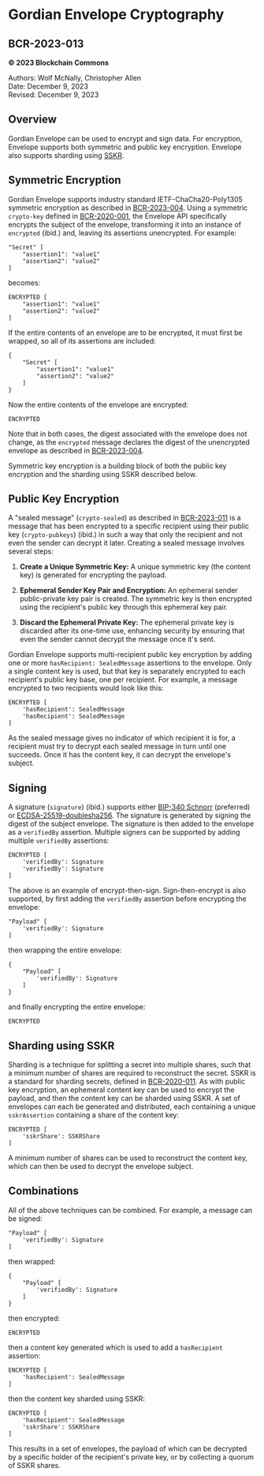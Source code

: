 # Gordian Envelope Cryptography

## BCR-2023-013

**© 2023 Blockchain Commons**

Authors: Wolf McNally, Christopher Allen<br/>
Date: December 9, 2023<br/>
Revised: December 9, 2023

## Overview

Gordian Envelope can be used to encrypt and sign data. For encryption, Envelope supports both symmetric and public key encryption. Envelope also supports sharding using [SSKR](bcr-2020-011-sskr.md).

## Symmetric Encryption

Gordian Envelope supports industry standard IETF-ChaCha20-Poly1305 symmetric encryption as described in [BCR-2023-004](bcr-2023-004-envelope-symmetric-encryption.md). Using a symmetric `crypto-key` defined in [BCR-2020-001](bcr-2022-001-encrypted-message.md), the Envelope API specifically encrypts the subject of the envelope, transforming it into an instance of `encrypted` (ibid.) and, leaving its assertions unencrypted. For example:

```
"Secret" [
    "assertion1": "value1"
    "assertion2": "value2"
]
```

becomes:

```
ENCRYPTED [
    "assertion1": "value1"
    "assertion2": "value2"
]
```

If the entire contents of an envelope are to be encrypted, it must first be wrapped, so all of its assertions are included:

```
{
    "Secret" [
        "assertion1": "value1"
        "assertion2": "value2"
    ]
}
```

Now the entire contents of the envelope are encrypted:

```
ENCRYPTED
```

Note that in both cases, the digest associated with the envelope does not change, as the `encrypted` message declares the digest of the unencrypted envelope as described in [BCR-2023-004](bcr-2023-004-envelope-symmetric-encryption.md).

Symmetric key encryption is a building block of both the public key encryption and the sharding using SSKR described below.

## Public Key Encryption

A "sealed message" (`crypto-sealed`) as described in [BCR-2023-011](bcr-2023-011-public-key-crypto.md) is a message that has been encrypted to a specific recipient using their public key (`crypto-pubkeys`) (ibid.) in such a way that only the recipient and not even the sender can decrypt it later. Creating a sealed message involves several steps:

1. **Create a Unique Symmetric Key:** A unique symmetric key (the content key) is generated for encrypting the payload.

2. **Ephemeral Sender Key Pair and Encryption:** An ephemeral sender public-private key pair is created. The symmetric key is then encrypted using the recipient's public key through this ephemeral key pair.

3. **Discard the Ephemeral Private Key:** The ephemeral private key is discarded after its one-time use, enhancing security by ensuring that even the sender cannot decrypt the message once it's sent.

Gordian Envelope supports multi-recipient public key encryption by adding one or more `hasRecipient: SealedMessage` assertions to the envelope. Only a single content key is used, but that key is separately encrypted to each recipient's public key base, one per recipient. For example, a message encrypted to two recipients would look like this:

```
ENCRYPTED [
    'hasRecipient': SealedMessage
    'hasRecipient': SealedMessage
]
```

As the sealed message gives no indicator of which recipient it is for, a recipient must try to decrypt each sealed message in turn until one succeeds. Once it has the content key, it can decrypt the envelope's subject.

## Signing

A signature (`signature`) (ibid.) supports either [BIP-340 Schnorr](https://github.com/bitcoin/bips/blob/master/bip-0340.mediawiki) (preferred) or [ECDSA-25519-doublesha256](https://en.bitcoin.it/wiki/BIP_0137). The signature is generated by signing the digest of the subject envelope. The signature is then added to the envelope as a `verifiedBy` assertion. Multiple signers can be supported by adding multiple `verifiedBy` assertions:

```
ENCRYPTED [
    'verifiedBy': Signature
    'verifiedBy': Signature
]
```

The above is an example of encrypt-then-sign. Sign-then-encrypt is also supported, by first adding the `verifiedBy` assertion before encrypting the envelope:

```
"Payload" [
    'verifiedBy': Signature
]
```

then wrapping the entire envelope:

```
{
    "Payload" [
        'verifiedBy': Signature
    ]
}
```

and finally encrypting the entire envelope:

```
ENCRYPTED
```

## Sharding using SSKR

Sharding is a technique for splitting a secret into multiple shares, such that a minimum number of shares are required to reconstruct the secret. SSKR is a standard for sharding secrets, defined in [BCR-2020-011](bcr-2020-011-sskr.md). As with public key encryption, an ephemeral content key can be used to encrypt the payload, and then the content key can be sharded using SSKR. A set of envelopes can each be generated and distributed, each containing a unique `sskrAssertion` containing a share of the content key:

```
ENCRYPTED [
    'sskrShare': SSKRShare
]
```

A minimum number of shares can be used to reconstruct the content key, which can then be used to decrypt the envelope subject.

## Combinations

All of the above techniques can be combined. For example, a message can be signed:

```
"Payload" [
    'verifiedBy': Signature
]
```

then wrapped:

```
{
    "Payload" [
        'verifiedBy': Signature
    ]
}
```

then encrypted:

```
ENCRYPTED
```

then a content key generated which is used to add a `hasRecipient` assertion:

```
ENCRYPTED [
    'hasRecipient': SealedMessage
]
```

then the content key sharded using SSKR:

```
ENCRYPTED [
    'hasRecipient': SealedMessage
    'sskrShare': SSKRShare
]
```

This results in a set of envelopes, the payload of which can be decrypted by a specific holder of the recipient's private key, or by collecting a quorum of SSKR shares.
